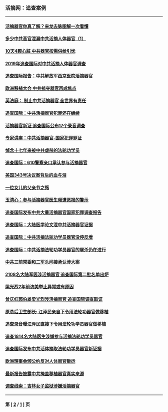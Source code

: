 ### 活摘网：追查案例
---
#### [活摘器官你真了解？来龙去脉图解一次看懂](../../pages/nf5880/n13013820.md?07190430) 
#### [多少中共高官泄漏中共活摘人体器官（1）](../../pages/nf5880/n12671234.md?07190430) 
#### [10天4颗心脏 中共器官按需供给引忧](../../pages/nf5880/n12326366.md?07190430) 
#### [2019年追查国际对中共活摘人体器官调查](../../pages/nf5880/n11917733.md?07190430) 
#### [追查国际报告：中共解放军西京医院活摘器官](../../pages/nf5880/n11838359.md?07190430) 
#### [欧洲移植大会 中共掠夺器官再成焦点](../../pages/nf5880/n11538883.md?07190430) 
#### [英法庭： 制止中共活摘器官 全世界有责任](../../pages/nf5880/n11330691.md?07190430) 
#### [追查国际：中共活摘器官犯罪还在继续](../../pages/nf5880/n11218301.md?07190430) 
#### [活摘器官新证 追查国际公布17个录音调查](../../pages/nf5880/n10897744.md?07190430) 
#### [专家讲座：中共活摘器官-国家犯罪罪证](../../pages/nf5880/n8828153.md?07190430) 
#### [悼念十七年来被中共虐杀的法轮功学员](../../pages/nf5880/n8124823.md?07190430) 
#### [追查国际：610警察亲口承认参与活摘器官](../../pages/nf5880/n8109067.md?07190430) 
#### [美国343号决议案背后的血与泪](../../pages/nf5880/n8020684.md?07190430) 
#### [一位女儿的父亲节之殇](../../pages/nf5880/n8014122.md?07190430) 
#### [玉清心：参与活摘器官医生频遭恶报的警示](../../pages/nf5880/n4637546.md?07190430) 
#### [追查国际发布中共大量活摘器官国家犯罪调查报告](../../pages/nf5880/n4613428.md?07190430) 
#### [追查国际：大陆医学论文泄中共活摘器官证据](../../pages/nf5880/n4608794.md?07190430) 
#### [追查国际：中共活摘法轮功学员器官没停反增](../../pages/nf5880/n4584075.md?07190430) 
#### [追查国际：中共活摘法轮功学员器官的屠杀仍在进行](../../pages/nf5880/n4299154.md?07190430) 
#### [中共三前常委和二军头间接承认涉大案](../../pages/nf5880/n4286244.md?07190430) 
#### [2108名大陆军医涉活摘器官 追查国际第二批名单出炉](../../pages/nf5880/n4284769.md?07190430) 
#### [梁光烈2年前访美举止异常或有原因](../../pages/nf5880/n4279686.md?07190430) 
#### [曾庆红郭伯雄梁光烈涉活摘器官 追查国际调查取证](../../pages/nf5880/n4278462.md?07190430) 
#### [原总后卫生部长: 江泽民亲自下令用法轮功器官做移植](../../pages/nf5880/n4263864.md?07190430) 
#### [追查录音曝江泽民直接下令用法轮功学员器官做移植](../../pages/nf5880/n4261268.md?07190430) 
#### [追查1814名大陆医生涉嫌参与活摘法轮功学员器官](../../pages/nf5880/n4259055.md?07190430) 
#### [追查国际发布中共活体摘取法轮功学员器官新证据](../../pages/nf5880/n4258255.md?07190430) 
#### [欧洲理事会颁公约反对人体器官贩运](../../pages/nf5880/n4206955.md?07190430) 
#### [最新报告披露中共掩盖移植器官真实来源](../../pages/nf5880/n4140084.md?07190430) 
#### [调查线索：吉林女子监狱涉嫌活摘器官](../../pages/nf5880/n4044366.md?07190430) 

---
#### 第 [ [2](./2.md?07190430) / [1](./1.md?07190430) ] 页
